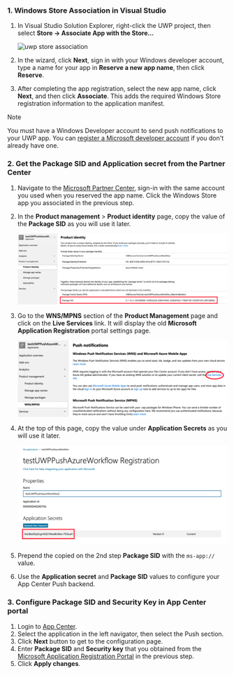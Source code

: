 ### 1. Windows Store Association in Visual Studio

1. In Visual Studio Solution Explorer, right-click the UWP project, then select **Store -> Associate App with the Store...**

    ![uwp store association](images/appcenter-uwp-sdk-store-association.png)

2. In the wizard, click **Next**, sign in with your Windows developer account, type a name for your app in **Reserve a new app name**, then click **Reserve**.

3. After completing the app registration, select the new app name, click **Next**, and then click **Associate**. This adds the required Windows Store registration information to the application manifest.

> [!NOTE]
> You must have a Windows Developer account to send push notifications to your UWP app. You can [register a Microsoft developer account](https://developer.microsoft.com/en-us/store/register) if you don't already have one.

### 2. Get the Package SID and Application secret from the Partner Center

1. Navigate to the [Microsoft Partner Center](https://partner.microsoft.com/en-us/dashboard/windows/overview), sign-in with the same account you used when you reserved the app name. Click the Windows Store app you associated in the previous step.

1. In the **Product management** > **Product identity** page, copy the value of the **Package SID** as you will use it later.

    ![uwp app registration sid](images/appcenter-uwp-sdk-push-registration-get-sid.png)

1. Go to the **WNS/MPNS** section of the **Product Management** page and click on the **Live Services** link. It will display the old **Microsoft Application Registration** portal settings page.

    ![uwp app registration](images/appcenter-uwp-sdk-push-registration.png)

1. At the top of this page, copy the value under **Application Secrets** as you will use it later.

    ![uwp app registration](images/appcenter-uwp-sdk-push-registration-secret.png)

1. Prepend the copied on the 2nd step **Package SID** with the `ms-app://` value. 
1. Use the **Application secret** and **Package SID** values to configure your App Center Push backend.

### 3. Configure Package SID and Security Key in App Center portal

1. Login to [App Center](https://appcenter.ms).
2. Select the application in the left navigator, then select the Push section.
3. Click **Next** button to get to the configuration page.
4. Enter **Package SID** and **Security key** that you obtained from the [Microsoft Application Registration Portal](https://apps.dev.microsoft.com/#/appList) in the previous step.
5. Click **Apply changes**.